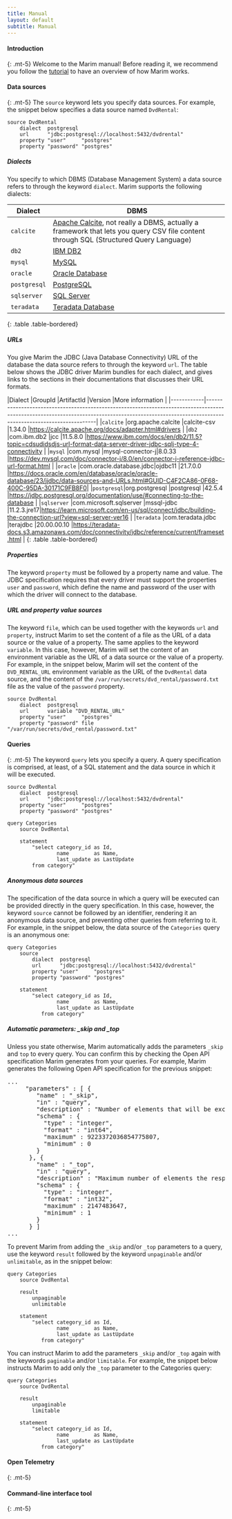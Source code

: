 ```yaml
---
title: Manual
layout: default
subtitle: Manual
---
```


#### Introduction
{: .mt-5}
Welcome to the Marim manual! Before reading it, we recommend you follow the [tutorial](tutorial.html) to have an overview of how Marim works.

#### Data sources
{: .mt-5}
The `source` keyword lets you specify data sources. For example, the snippet below specifies a data source named `DvdRental`:

<pre><code class="language-marim">source DvdRental
    dialect  postgresql
    url      "jdbc:postgresql://localhost:5432/dvdrental"
    property "user"     "postgres"
    property "password" "postgres"</code></pre>

##### Dialects
You specify to which DBMS (Database Management System) a data source refers to through the keyword `dialect`. Marim supports the following dialects:

|Dialect     |DBMS                                                                                                                                                                |
|------------|--------------------------------------------------------------------------------------------------------------------------------------------------------------------|
|`calcite`   |[Apache Calcite](https://calcite.apache.org/), not really a DBMS, actually a framework that lets you query CSV file content through SQL (Structured Query Language)|
|`db2`       |[IBM DB2](https://www.ibm.com/products/db2)                                                                                                                         |
|`mysql`     |[MySQL](https://www.mysql.com)                                                                                                                                      |
|`oracle`    |[Oracle Database](https://www.oracle.com/database)                                                                                                                  |
|`postgresql`|[PostgreSQL](https://www.postgresql.org/)                                                                                                                           |
|`sqlserver` |[SQL Server](https://www.microsoft.com/sql-server)                                                                                                                  |
|`teradata`  |[Teradata Database](https://www.teradata.com/Products/Software/Database)                                                                                            |
{: .table .table-bordered}

##### URLs
You give Marim the JDBC (Java Database Connectivity) URL of the database the data source refers to through the keyword `url`.
The table below shows the JDBC driver Marim bundles for each dialect, and gives links to the sections in their documentations that discusses their URL formats.

|Dialect     |GroupId                 |ArtifactId       |Version     |More information                                                                                                                          |
|------------|--------------------------------------------------------------------------------------------------------------------------------------------------------------------------------------------------|
|`calcite`   |org.apache.calcite      |calcite-csv      |1.34.0      |<https://calcite.apache.org/docs/adapter.html#drivers>                                                                                    |
|`db2`       |com.ibm.db2             |jcc              |11.5.8.0    |<https://www.ibm.com/docs/en/db2/11.5?topic=cdsudidsdjs-url-format-data-server-driver-jdbc-sqlj-type-4-connectivity>                      |
|`mysql`     |com.mysql               |mysql-connector-j|8.0.33      |<https://dev.mysql.com/doc/connector-j/8.0/en/connector-j-reference-jdbc-url-format.html>                                                 |
|`oracle`    |com.oracle.database.jdbc|ojdbc11          |21.7.0.0    |<https://docs.oracle.com/en/database/oracle/oracle-database/23/jjdbc/data-sources-and-URLs.html#GUID-C4F2CA86-0F68-400C-95DA-30171C9FB8F0>|
|`postgresql`|org.postgresql          |postgresql       |42.5.4      |<https://jdbc.postgresql.org/documentation/use/#connecting-to-the-database>                                                               |
|`sqlserver` |com.microsoft.sqlserver |mssql-jdbc       |11.2.3.jre17|<https://learn.microsoft.com/en-us/sql/connect/jdbc/building-the-connection-url?view=sql-server-ver16>                                    |
|`teradata`  |com.teradata.jdbc       |terajdbc         |20.00.00.10 |<https://teradata-docs.s3.amazonaws.com/doc/connectivity/jdbc/reference/current/frameset.html>                                            |
{: .table .table-bordered}

##### Properties
The keyword `property` must be followed by a property name and value. The JDBC specification requires that every driver must support the properties `user` and `password`,
which define the name and password of the user with which the driver will connect to the database.

##### URL and property value sources
The keyword `file`, which can be used together with the keywords `url` and `property`, 
instruct Marim to set the content of a file as the URL of a data source or the value of a property.
The same applies to the keyword `variable`. In this case, however, Marim will set the content of an environment variable as the URL of a data source or the value of a property. 
For example, in the snippet below, Marim will set the content of the `DVD_RENTAL_URL` environment variable as the URL of the `DvdRental` data source, 
and the content of the `/var/run/secrets/dvd_rental/password.txt` file as the value of the `password` property.

<pre><code class="language-marim">source DvdRental
    dialect  postgresql
    url      variable "DVD_RENTAL_URL"
    property "user"     "postgres"
    property "password" file "/var/run/secrets/dvd_rental/password.txt"
</code></pre>

#### Queries
{: .mt-5}
The keyword `query` lets you specify a query. A query specification is comprised, at least, of a SQL statement and the data source in which it will be executed.

<pre><code class="language-marim">source DvdRental
    dialect  postgresql
    url      "jdbc:postgresql://localhost:5432/dvdrental"
    property "user"     "postgres"
    property "password" "postgres"
    
query Categories
    source DvdRental

    statement                  
        "select category_id as Id, 
                name        as Name,
                last_update as LastUpdate
        from category"</code></pre>

##### Anonymous data sources
The specification of the data source in which a query will be executed can be provided directly in the query specification.
In this case, however, the keyword `source` cannot be followed by an identifier, rendering it an anonymous data source,
and preventing other queries from referring to it. For example, in the snippet below, the data source of the `Categories` query is an anonymous one:

<pre><code class="language-marim">query Categories
    source
        dialect  postgresql
        url      "jdbc:postgresql://localhost:5432/dvdrental"
        property "user"     "postgres"
        property "password" "postgres"

    statement                  
        "select category_id as Id, 
                name        as Name,
                last_update as LastUpdate
           from category"</code></pre>

##### Automatic parameters: _skip and _top
Unless you state otherwise, Marim automatically adds the parameters `_skip` and `top` to every query.
You can confirm this by checking the Open API specification Marim generates from your queries.
For example, Marim generates the following Open API specification for the previous snippet:

<pre class="terminal">...
     "parameters" : [ {
        "name" : "_skip",
        "in" : "query",
        "description" : "Number of elements that will be excluded from the response start",
        "schema" : {
          "type" : "integer",
          "format" : "int64",
          "maximum" : 9223372036854775807,
          "minimum" : 0
        }
      }, {
        "name" : "_top",
        "in" : "query",
        "description" : "Maximum number of elements the response will have",
        "schema" : {
          "type" : "integer",
          "format" : "int32",
          "maximum" : 2147483647,
          "minimum" : 1
        }
      } ]
...
</pre>

To prevent Marim from adding the `_skip` and/or `_top` parameters to a query, use the keyword `result` followed by the keyword `unpaginable` and/or `unlimitable`, as in the snippet below:

<pre><code class="language-marim">query Categories
    source DvdRental

    result
        unpaginable
        unlimitable

    statement
        "select category_id as Id, 
                name        as Name,
                last_update as LastUpdate
           from category"</code></pre>

You can instruct Marim to add the parameters `_skip` and/or `_top` again with the keywords `paginable` and/or `limitable`.
For example, the snippet below instructs Marim to add only the `_top` parameter to the Categories query:

<pre><code class="language-marim">query Categories
    source DvdRental

    result
        unpaginable
        limitable

    statement
        "select category_id as Id, 
                name        as Name,
                last_update as LastUpdate
           from category"</code></pre>

#### Open Telemetry
{: .mt-5}

#### Command-line interface tool
{: .mt-5}